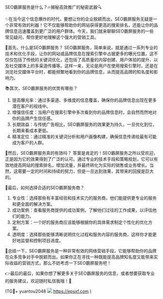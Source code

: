 SEO霸屏服务是什么？🔥揭秘高效推广的秘密武器🔍

✨在当今这个信息爆炸的时代，要想让你的企业脱颖而出，SEO霸屏服务无疑是一个非常有效的利器！它不仅能够帮助你的网站获得更高的搜索排名，还能让你的品牌信息迅速覆盖到更广泛的用户群体。今天，我们就来聊聊SEO霸屏服务的一些常见疑问，帮你更好地理解这个强大的营销工具。

🌟首先，什么是SEO霸屏服务？
SEO霸屏服务，简单来说，就是通过一系列专业的技术和优化手段，让你的网站或品牌信息在搜索引擎中占据更多的曝光位置。这不仅仅包括了传统的关键词优化，还包括了高质量的内容创建、用户体验的提升、以及社交媒体上的多渠道传播等。这样一来，无论是用户在使用搜索引擎时，还是在浏览社交媒体平台时，都能频繁地看到你的品牌信息，从而提高品牌的知名度和影响力。

📚其次，SEO霸屏服务的优势有哪些？
1. 提高曝光率：通过多渠道、多维度的信息覆盖，确保你的品牌信息出现在更多潜在客户的视线中。
2. 增强信任度：当用户在搜索引擎中多次看到你的品牌信息时，会自然而然地对你的品牌产生信任感。
3. 长期效益：与传统广告相比，SEO霸屏服务的效果更为持久，一旦优化到位，长期来看成本更低。
4. 精准定位：通过精准的关键词分析和用户画像构建，确保信息传递给最有可能成为客户的人群。

🤔然后，SEO霸屏服务真的有效吗？
答案是肯定的！SEO霸屏服务之所以受欢迎，正是因为它的效果得到了广泛的认可。通过专业的技术手段和策略规划，它可以有效地提高网站的搜索排名，增加流量，并最终转化为实际的销售或业务增长。当然，这需要一定的时间和持续的努力，但是一旦达到效果，其带来的回报是巨大的。

🧐最后，如何选择合适的SEO霸屏服务商？
1. 专业性：选择那些有丰富经验和技术实力的服务商，他们能提供更专业的服务和更全面的解决方案。
2. 成功案例：查看服务商提供的成功案例，了解他们过往的工作成果，以评估他们的能力。
3. 定制方案：一个好的服务商应该能够根据你的具体需求制定个性化的优化方案。
4. 透明度：选择那些能够清晰说明优化过程和服务内容的服务商，这样你才能更好地监督和控制项目进度。

🌈总结一下，SEO霸屏服务是一种非常有效的网络营销手段，它能够帮助你的品牌在众多竞争对手中脱颖而出。如果你正在寻找一种既能提高品牌知名度又能带来实际收益的营销方式，那么不妨考虑一下SEO霸屏服务吧！

👉最后的最后，如果你想了解更多关于SEO霸屏服务的信息，或者想要获取专业的服务建议，欢迎随时私信我哦！🚀

(TG💪+ yuantou2048  ![](https://github.com/user-attachments/assets/42a5a4a5-fea9-4a1d-8aa0-73e57e430cca) https://epsxf.com )